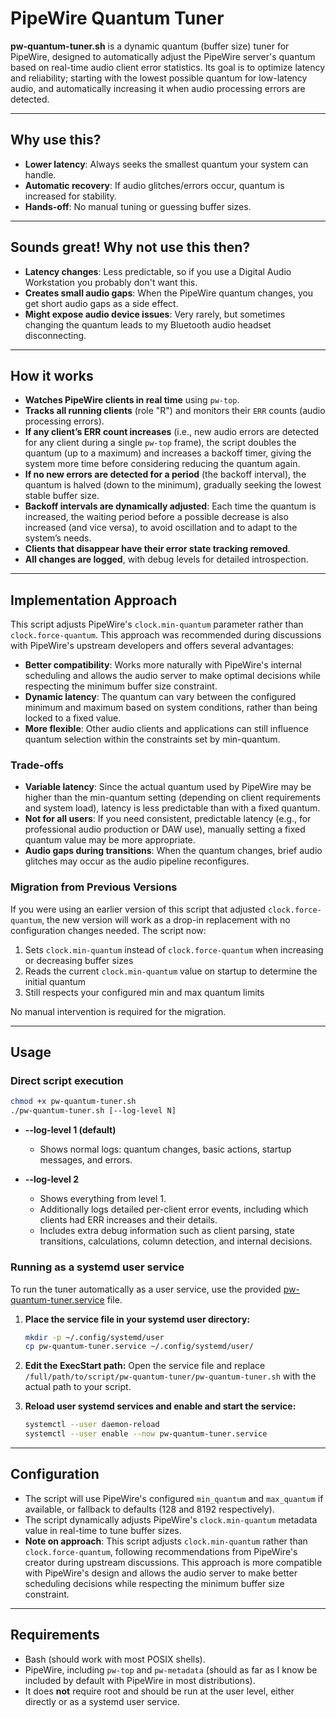 # PipeWire Quantum Tuner

**pw-quantum-tuner.sh** is a dynamic quantum (buffer size) tuner for PipeWire, designed to automatically adjust the PipeWire server's quantum based on real-time audio client error statistics. Its goal is to optimize latency and reliability; starting with the lowest possible quantum for low-latency audio, and automatically increasing it when audio processing errors are detected.

---

## Why use this?

- **Lower latency**: Always seeks the smallest quantum your system can handle.
- **Automatic recovery**: If audio glitches/errors occur, quantum is increased for stability.
- **Hands-off**: No manual tuning or guessing buffer sizes.

---

## Sounds great! Why not use this then?

- **Latency changes**: Less predictable, so if you use a Digital Audio Workstation you probably don't want this.
- **Creates small audio gaps**: When the PipeWire quantum changes, you get short audio gaps as a side effect.
- **Might expose audio device issues**: Very rarely, but sometimes changing the quantum leads to my Bluetooth audio headset disconnecting.

---

## How it works

- **Watches PipeWire clients in real time** using `pw-top`.
- **Tracks all running clients** (role "R") and monitors their `ERR` counts (audio processing errors).
- **If any client’s ERR count increases** (i.e., new audio errors are detected for any client during a single `pw-top` frame), the script doubles the quantum (up to a maximum) and increases a backoff timer, giving the system more time before considering reducing the quantum again.
- **If no new errors are detected for a period** (the backoff interval), the quantum is halved (down to the minimum), gradually seeking the lowest stable buffer size.
- **Backoff intervals are dynamically adjusted**: Each time the quantum is increased, the waiting period before a possible decrease is also increased (and vice versa), to avoid oscillation and to adapt to the system’s needs.
- **Clients that disappear have their error state tracking removed**.
- **All changes are logged**, with debug levels for detailed introspection.

---

## Implementation Approach

This script adjusts PipeWire's `clock.min-quantum` parameter rather than `clock.force-quantum`. This approach was recommended during discussions with PipeWire's upstream developers and offers several advantages:

- **Better compatibility**: Works more naturally with PipeWire's internal scheduling and allows the audio server to make optimal decisions while respecting the minimum buffer size constraint.
- **Dynamic latency**: The quantum can vary between the configured minimum and maximum based on system conditions, rather than being locked to a fixed value.
- **More flexible**: Other audio clients and applications can still influence quantum selection within the constraints set by min-quantum.

### Trade-offs

- **Variable latency**: Since the actual quantum used by PipeWire may be higher than the min-quantum setting (depending on client requirements and system load), latency is less predictable than with a fixed quantum.
- **Not for all users**: If you need consistent, predictable latency (e.g., for professional audio production or DAW use), manually setting a fixed quantum value may be more appropriate.
- **Audio gaps during transitions**: When the quantum changes, brief audio glitches may occur as the audio pipeline reconfigures.

### Migration from Previous Versions

If you were using an earlier version of this script that adjusted `clock.force-quantum`, the new version will work as a drop-in replacement with no configuration changes needed. The script now:

1. Sets `clock.min-quantum` instead of `clock.force-quantum` when increasing or decreasing buffer sizes
2. Reads the current `clock.min-quantum` value on startup to determine the initial quantum
3. Still respects your configured min and max quantum limits

No manual intervention is required for the migration.

---

## Usage
### Direct script execution
```bash
chmod +x pw-quantum-tuner.sh
./pw-quantum-tuner.sh [--log-level N]
```
- **--log-level 1 (default)**
  - Shows normal logs: quantum changes, basic actions, startup messages, and errors.
    
- **--log-level 2**
  - Shows everything from level 1.
  - Additionally logs detailed per-client error events, including which clients had ERR increases and their details.
  - Includes extra debug information such as client parsing, state transitions, calculations, column detection, and internal decisions.
    
### Running as a systemd user service

To run the tuner automatically as a user service, use the provided [pw-quantum-tuner.service](./pw-quantum-tuner.service) file.

1. **Place the service file in your systemd user directory:**
   ```bash
   mkdir -p ~/.config/systemd/user
   cp pw-quantum-tuner.service ~/.config/systemd/user/
   ```
2. **Edit the ExecStart path:**
   Open the service file and replace `/full/path/to/script/pw-quantum-tuner/pw-quantum-tuner.sh` with the actual path to your script.
   
4. **Reload user systemd services and enable and start the service:**  
   ```bash
   systemctl --user daemon-reload
   systemctl --user enable --now pw-quantum-tuner.service
   ```
---

## Configuration

- The script will use PipeWire's configured `min_quantum` and `max_quantum` if available, or fallback to defaults (128 and 8192 respectively).
- The script dynamically adjusts PipeWire's `clock.min-quantum` metadata value in real-time to tune buffer sizes.
- **Note on approach**: This script adjusts `clock.min-quantum` rather than `clock.force-quantum`, following recommendations from PipeWire's creator during upstream discussions. This approach is more compatible with PipeWire's design and allows the audio server to make better scheduling decisions while respecting the minimum buffer size constraint.

---

## Requirements

- Bash (should work with most POSIX shells).
- PipeWire, including `pw-top` and `pw-metadata` (should as far as I know be included by default with PipeWire in most distributions).
- It does **not** require root and should be run at the user level, either directly or as a systemd user service.
